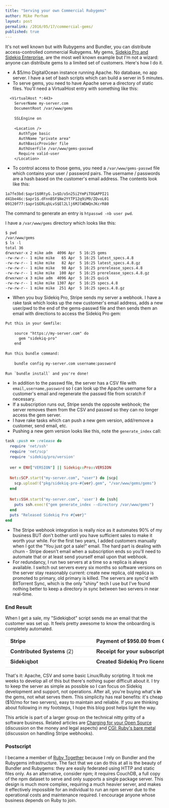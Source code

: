 ```yaml
---
title: "Serving your own Commercial Rubygems"
author: Mike Perham
layout: post
permalink: /2016/05/17/commercial-gems/
published: true
---
```


It's not well known but with Rubygems and Bundler, you can distribute access-controlled commercial Rubygems.  My gems, [Sidekiq Pro and Sidekiq Enterprise](http://sidekiq.org), are the most well known example but I'm not a wizard: anyone can distribute gems to a limited set of customers.  Here's how I do it.

- A $5/mo DigitalOcean instance running Apache.  No database, no app server.  I have a set of bash scripts which can build a server in 5 minutes.
- To serve gems, you need to have Apache serve a directory of static files.  You'll need a VirtualHost entry with something like this:

```
  <VirtualHost *:443>
    ServerName my-server.com
    DocumentRoot /var/www/gems

    SSLEngine on

    <Location />
      AuthType basic
      AuthName "private area"
      AuthBasicProvider file
      AuthUserFile /var/www/gems-passwd
      Require valid-user
    </Location>
```

- To control access to those gems, you need a `/var/www/gems-passwd` file which contains your user / password pairs.  The username / passwords are a hash based on the customer's email address.  The contents look like this:

```
1a7fe3bd:$apr1$0RtyG.1v$D/o5n25i2YmPiTOGAPPI21
d41be46c:$apr1$.dFnnB5F$Ne2YtTP12q9iM9/ZQvoL01
09120f77:$apr1$ERLqbLvS$El2Llj6MJlWDWQnJKcrR80
```

The command to generate an entry is `htpasswd -nb user pwd`.

I have a `/var/www/gems` directory which looks like this:

```
$ pwd
/var/www/gems
$ ls -l
total 36
drwxrwxr-x 2 mike adm  4096 Apr  5 16:25 gems
-rw-rw-r-- 1 mike mike   65 Apr  5 16:25 latest_specs.4.8
-rw-rw-r-- 1 mike mike   82 Apr  5 16:25 latest_specs.4.8.gz
-rw-rw-r-- 1 mike mike   98 Apr  5 16:25 prerelease_specs.4.8
-rw-rw-r-- 1 mike mike  100 Apr  5 16:25 prerelease_specs.4.8.gz
drwxrwxr-x 3 mike adm  4096 Apr  5 16:25 quick
-rw-rw-r-- 1 mike mike 1307 Apr  5 16:25 specs.4.8
-rw-rw-r-- 1 mike mike  251 Apr  5 16:25 specs.4.8.gz
```

- When you buy Sidekiq Pro, Stripe sends my server a webhook.  I have a rake task which looks up the new customer's email address, adds a new user/pwd to the end of the gems-passwd file and then sends them an email with directions to access the Sidekiq Pro gem:

```
Put this in your Gemfile:

    source "https://my-server.com" do
      gem "sidekiq-pro"
    end

Run this bundle command:

    bundle config my-server.com username:password

Run `bundle install` and you're done!
```

- In addition to the passwd file, the server has a CSV file with `email,username,password` so I can look up the Apache username for a customer's email and regenerate the passwd file from scratch if necessary.
- If a subscription runs out, Stripe sends the opposite webhook; the server removes them from the CSV and passwd so they can no longer access the gem server.
- I have rake tasks which can push a new gem version, add/remove a customer, send email, etc.
- Pushing a new gem version looks like this, note the `generate_index` call:

```ruby
task :push => :release do
  require 'net/ssh'
  require 'net/scp'
  require 'sidekiq/pro/version'

  ver = ENV["VERSION"] || Sidekiq::Pro::VERSION

  Net::SCP.start("my-server.com", "user") do |scp|
    scp.upload!("pkg/sidekiq-pro-#{ver}.gem", "/var/www/gems/gems")
  end

  Net::SSH.start("my-server.com", 'user') do |ssh|
    puts ssh.exec!("gem generate_index --directory /var/www/gems")
  end
  puts "Released Sidekiq Pro #{ver}"
end
```

- The Stripe webhook integration is really nice as it automates 90% of my business BUT don't bother until you have sufficient sales to make it worth your while.  For the first two years, I added customers manually when I got the "You just got a sale!" email.  The hard part is dealing with churn - Stripe doesn't email when a subscription ends so you'll need to automate that or at least send yourself email upon that webhook.
- For redundancy, I run two servers at a time so a replica is always available.  I switch out servers every six months so software versions on the server stay reasonably current: create new replica, old replica is promoted to primary, old primary is killed.  The servers are sync'd with BitTorrent Sync, which is the only "shiny" tech I use but I've found nothing better to keep a directory in sync between two servers in near real-time.

### End Result

When I get a sale, my "Sidekiqbot" script sends me an email that the customer was set up.  It feels pretty awesome to know the onboarding is completely automated.

![sale](/images/sale.png)

That's it: Apache, CSV and some basic Linux/Ruby scripting.  It took me weeks to develop all of this but there's nothing super difficult about it.  I try to keep the server as simple as possible so I can focus on Sidekiq development and support, not operations.  After all, you're buying what's **in** the gems, not what serves them.  This simplicity has real benefits: it's cheap ($10/mo for two servers), easy to maintain and reliable.  If you are thinking about following in my footsteps, I hope this blog post helps light the way.

This article is part of a larger group on the technical nitty gritty of a software business.  Related articles are [Charging for your Open Source](/2015/11/23/how-to-charge-for-your-open-source/) (discussion on the money and legal aspects) and [CGI: Ruby's bare metal](/2015/01/05/cgi-rubys-bare-metal/) (discussion on handling Stripe webhooks).

### Postscript

I became a member of [Ruby Together](https://rubytogether.org) because I rely on Bundler and the Rubygems infrastructure.
The fact that we can do this at all is the beauty of Bundler and Rubygems: they are easily federated using HTTP and static files only.  As an alternative, consider npm; it requires CouchDB, a full copy of the npm dataset to serve and only supports a single package server.  This design is much more complex, requiring a much heavier server, and makes it effectively impossible for an individual to run an npm server due to the operational costs and maintenance required.  I encourage anyone whose business depends on Ruby to join.

